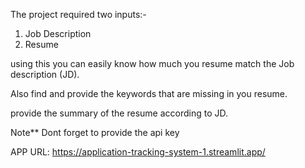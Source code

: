 The project required two inputs:-
  1. Job Description
  2. Resume

using this you can easily know how much you resume match the Job description (JD).

Also find and provide the keywords that are missing in you resume.

provide the summary of the resume according to JD.

Note** Dont forget to provide the api key

APP URL: https://application-tracking-system-1.streamlit.app/
